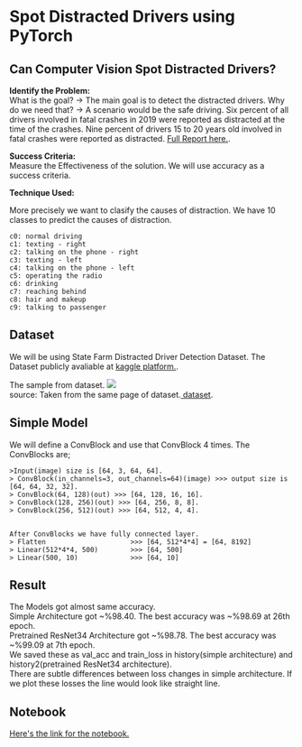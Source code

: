 # **Spot Distracted Drivers using PyTorch**

## Can Computer Vision Spot Distracted Drivers?

  **Identify the Problem:**<br>
  What is the goal? -> The main goal is to detect the distracted drivers.
  Why do we need that? -> A scenario would be the safe driving.
  Six percent of all drivers involved in fatal crashes in 2019 were reported as distracted at the time of the crashes. Nine percent of drivers 15 to 20 years old
  involved in fatal crashes were reported as distracted. [Full Report here.](https://crashstats.nhtsa.dot.gov/Api/Public/ViewPublication/813111).

  **Success Criteria:**<br>
  Measure the Effectiveness of the solution.
  We will use accuracy as a success criteria.
  
  **Technique Used:**<br>

  More precisely we want to clasify the causes of distraction.
  We have 10 classes to predict the causes of distraction.
  ```
  c0: normal driving
  c1: texting - right
  c2: talking on the phone - right
  c3: texting - left
  c4: talking on the phone - left
  c5: operating the radio
  c6: drinking
  c7: reaching behind
  c8: hair and makeup
  c9: talking to passenger  
  ```
  
## Dataset
  We will be using State Farm Distracted Driver Detection Dataset.
  The Dataset publicly avaliable at [kaggle platform.](https://www.kaggle.com/c/state-farm-distracted-driver-detection/overview).
  
  The sample from dataset.
  <img src="https://storage.googleapis.com/kaggle-competitions/kaggle/5048/media/drivers_statefarm.png"><br>
  source: Taken from the same page of dataset.[ dataset](https://www.kaggle.com/c/state-farm-distracted-driver-detection/overview).
  
## Simple Model
  We will define a ConvBlock and use that ConvBlock 4 times.
  The ConvBlocks are;
  ```
  >Input(image) size is [64, 3, 64, 64].
  > ConvBlock(in_channels=3, out_channels=64)(image) >>> output size is [64, 64, 32, 32].
  > ConvBlock(64, 128)(out) >>> [64, 128, 16, 16].
  > ConvBlock(128, 256)(out) >>> [64, 256, 8, 8].
  > ConvBlock(256, 512)(out) >>> [64, 512, 4, 4].
  
  
  After ConvBlocks we have fully connected layer.
  > Flatten                     >>> [64, 512*4*4] = [64, 8192]
  > Linear(512*4*4, 500)        >>> [64, 500]
  > Linear(500, 10)             >>> [64, 10]
  ```
  
## Result
  The Models got  almost same accuracy.<br>
  Simple Architecture got ~%98.40. The best accuracy was ~%98.69 at 26th epoch. <br>
  Pretrained ResNet34 Architecture got ~%98.78. The best accuracy was ~%99.09 at 7th epoch.<br>
  We saved these as val_acc and train_loss in history(simple architecture) and history2(pretrained ResNet34 architecture).<br>
  There are subtle differences between loss changes in simple architecture. If we plot these losses the line would look like straight line.

## Notebook 
  [Here's the link for the notebook.](https://www.kaggle.com/code/yunusemregokturk/distracted-driver-detection-using-pytorch)
